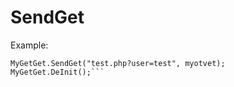 # SendGet
Example:
```MyGetGet.Init("mysite.com");
MyGetGet.SendGet("test.php?user=test", myotvet);
MyGetGet.DeInit();```
